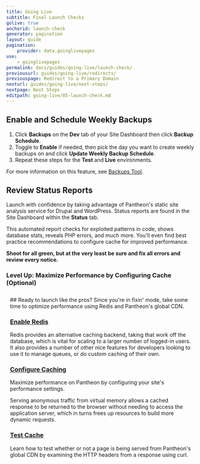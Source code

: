 ```yaml
---
title: Going Live
subtitle: Final Launch Checks
golive: true
anchorid: launch-check
generator: pagination
layout: guide
pagination:
    provider: data.goinglivepages
use:
    - goinglivepages
permalink: docs/guides/going-live/launch-check/
previousurl: guides/going-live/redirects/
previouspage: Redirect to a Primary Domain
nexturl: guides/going-live/next-steps/
nextpage: Next Steps
editpath: going-live/05-launch-check.md
---
```

## Enable and Schedule Weekly Backups
1. Click **<span class="glyphicons glyphicons-cloud-upload" aria-hidden="true"></span> Backups** on the <span class="glyphicons glyphicons-wrench" aria-hidden="true"></span> **Dev** tab of your Site Dashboard then click **Backup Schedule**.
2. Toggle to **Enable** if needed, then pick the day you want to create weekly backups on and click **Update Weekly Backup Schedule**.
3. Repeat these steps for the **<span class="glyphicons glyphicons-equalizer"></span> Test** and **<span class="glyphicons glyphicons-cardio"></span> Live** environments.

For more information on this feature, see [Backups Tool](/docs/backups/).

## Review Status Reports
Launch with confidence by taking advantage of Pantheon's static site analysis service for Drupal and WordPress. Status reports are found in the Site Dashboard within the **<span class="glyphicons glyphicons-info-sign"></span> Status** tab.

This automated report checks for exploited patterns in code, shows database stats, reveals PHP errors, and much more. You'll even find best practice recommendations to configure cache for improved performance.

**Shoot for all green, but at the very least be sure and fix all errors and review every notice.**

<div class="panel panel-drop panel-guide" id="accordion">
  <div class="panel-heading panel-drop-heading">
    <a class="accordion-toggle panel-drop-title collapsed" data-toggle="collapse" data-parent="#accordion" data-proofer-ignore data-target="#host-specific1"><h3 class="panel-title panel-drop-title" style="cursor:pointer;"><i class="fa fa-graduation-cap" style="line-height:.9"></i> Level Up: Maximize Performance by Configuring Cache (Optional)</h3></a>
  </div>
  <div id="host-specific1" class="collapse" style="padding:10px;">
    <div markdown="1">
## Ready to launch like the pros?
Since you're in fixin' mode, take some time to optimize performance using Redis and Pantheon's global CDN.

### [Enable Redis](/docs/redis/#enable-redis)
Redis provides an alternative caching backend, taking that work off the database, which is vital for scaling to a larger number of logged-in users. It also provides a number of other nice features for developers looking to use it to manage queues, or do custom caching of their own.

### [Configure Caching](/docs/guides/cache/hit/)
Maximize performance on Pantheon by configuring your site's performance settings.

Serving anonymous traffic from virtual memory allows a cached response to be returned to the browser without needing to access the application server, which in turns frees up resources to build more dynamic requests.

### [Test Cache](/docs/guides/cache/test/)
Learn how to test whether or not a page is being served from Pantheon's global CDN by examining the HTTP headers from a response using curl.
    </div>
  </div>
</div>
